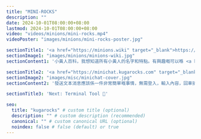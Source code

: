 ```yaml
---
title: "MINI-ROCKS"
description: ""
date: 2024-10-01T08:00:00+08:00
lastmod: 2024-10-01T08:00:00+08:00
video: "videos/minions/mini-rocks.mp4"
videoPoster: "images/minions/mini-rocks-poster.jpg"

sectionTitle1: '<a href="https://minions.wiki" target="_blank">https://minions.wiki</a>'
sectionImage1: "images/minions/minions-wiki.jpg"
sectionContent1: '小黃人百科，我想知道所有小黃人的名字和特點。有興趣嘅可以喺 <a href="https://github.com/minions-wiki/minions-wiki" target="_blank">GitHub</a> 上提交合併請求。'

sectionTitle2: '<a href="https://minichat.kugarocks.com" target="_blank">https://minichat.kugarocks.com</a>'
sectionImage2: "images/misc/minichat-cover.jpg"
sectionContent2: '發送文本消息應該係一件非常簡單嘅事情，無需登入，輸入內容，回車搞掂。'

sectionTitle3: 'Next: Terminal Tool 🚀'

seo:
  title: "kugarocks" # custom title (optional)
  description: "" # custom description (recommended)
  canonical: "" # custom canonical URL (optional)
  noindex: false # false (default) or true
---
```

